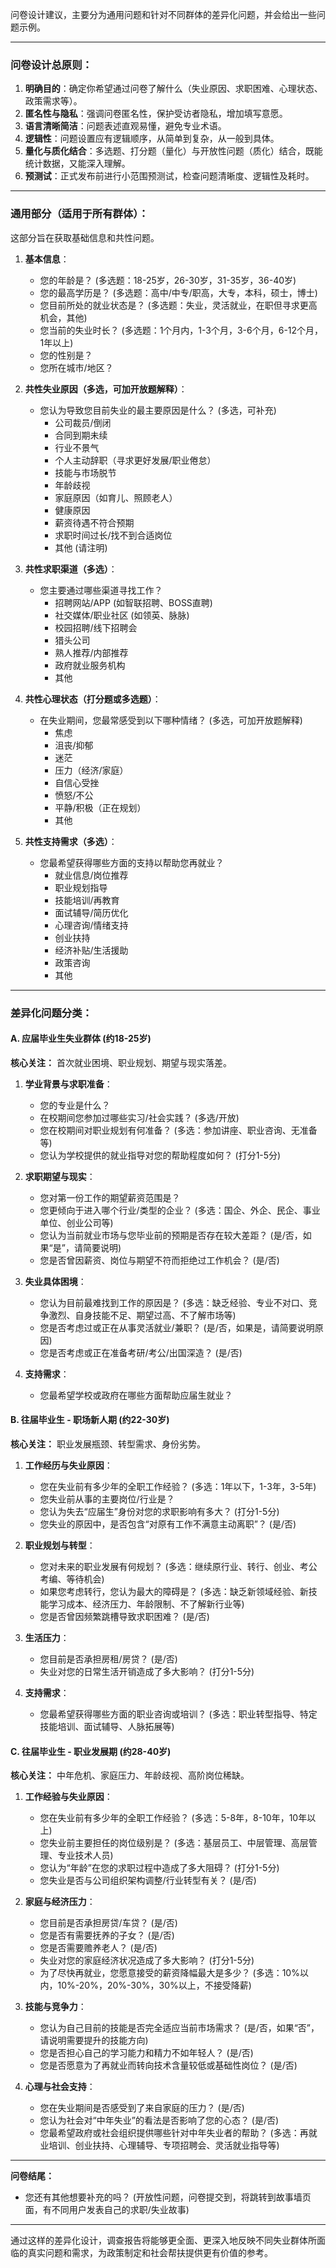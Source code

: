 问卷设计建议，主要分为通用问题和针对不同群体的差异化问题，并会给出一些问题示例。

---

### **问卷设计总原则：**

1.  **明确目的**：确定你希望通过问卷了解什么（失业原因、求职困难、心理状态、政策需求等）。
2.  **匿名性与隐私**：强调问卷匿名性，保护受访者隐私，增加填写意愿。
3.  **语言清晰简洁**：问题表述直观易懂，避免专业术语。
4.  **逻辑性**：问题设置应有逻辑顺序，从简单到复杂，从一般到具体。
5.  **量化与质化结合**：多选题、打分题（量化）与开放性问题（质化）结合，既能统计数据，又能深入理解。
6.  **预测试**：正式发布前进行小范围预测试，检查问题清晰度、逻辑性及耗时。

---

### **通用部分（适用于所有群体）：**

这部分旨在获取基础信息和共性问题。

1.  **基本信息**：
    *   您的年龄是？ (多选题：18-25岁，26-30岁，31-35岁，36-40岁)
    *   您的最高学历是？ (多选题：高中/中专/职高，大专，本科，硕士，博士)
    *   您目前所处的就业状态是？ (多选题：失业，灵活就业，在职但寻求更高机会，其他)
    *   您当前的失业时长？ (多选题：1个月内，1-3个月，3-6个月，6-12个月，1年以上)
    *   您的性别是？
    *   您所在城市/地区？

2.  **共性失业原因（多选，可加开放题解释）**：
    *   您认为导致您目前失业的最主要原因是什么？ (多选，可补充)
        *   公司裁员/倒闭
        *   合同到期未续
        *   行业不景气
        *   个人主动辞职（寻求更好发展/职业倦怠）
        *   技能与市场脱节
        *   年龄歧视
        *   家庭原因（如育儿、照顾老人）
        *   健康原因
        *   薪资待遇不符合预期
        *   求职时间过长/找不到合适岗位
        *   其他 (请注明)

3.  **共性求职渠道（多选）**：
    *   您主要通过哪些渠道寻找工作？
        *   招聘网站/APP (如智联招聘、BOSS直聘)
        *   社交媒体/职业社区 (如领英、脉脉)
        *   校园招聘/线下招聘会
        *   猎头公司
        *   熟人推荐/内部推荐
        *   政府就业服务机构
        *   其他

4.  **共性心理状态（打分题或多选题）**：
    *   在失业期间，您最常感受到以下哪种情绪？ (多选，可加开放题解释)
        *   焦虑
        *   沮丧/抑郁
        *   迷茫
        *   压力（经济/家庭）
        *   自信心受挫
        *   愤怒/不公
        *   平静/积极（正在规划）
        *   其他

5.  **共性支持需求（多选）**：
    *   您最希望获得哪些方面的支持以帮助您再就业？
        *   就业信息/岗位推荐
        *   职业规划指导
        *   技能培训/再教育
        *   面试辅导/简历优化
        *   心理咨询/情绪支持
        *   创业扶持
        *   经济补贴/生活援助
        *   政策咨询
        *   其他

---

### **差异化问题分类：**

#### **A. 应届毕业生失业群体 (约18-25岁)**

**核心关注：** 首次就业困境、职业规划、期望与现实落差。

1.  **学业背景与求职准备**：
    *   您的专业是什么？
    *   在校期间您参加过哪些实习/社会实践？ (多选/开放)
    *   您在校期间对职业规划有何准备？ (多选：参加讲座、职业咨询、无准备等)
    *   您认为学校提供的就业指导对您的帮助程度如何？ (打分1-5分)

2.  **求职期望与现实**：
    *   您对第一份工作的期望薪资范围是？
    *   您更倾向于进入哪个行业/类型的企业？ (多选：国企、外企、民企、事业单位、创业公司等)
    *   您认为当前就业市场与您毕业前的预期是否存在较大差距？ (是/否，如果“是”，请简要说明)
    *   您是否曾因薪资、岗位与期望不符而拒绝过工作机会？ (是/否)

3.  **失业具体困境**：
    *   您认为目前最难找到工作的原因是？ (多选：缺乏经验、专业不对口、竞争激烈、自身技能不足、期望过高、不了解市场等)
    *   您是否考虑过或正在从事灵活就业/兼职？ (是/否，如果是，请简要说明原因)
    *   您是否考虑或正在准备考研/考公/出国深造？ (是/否)

4.  **支持需求**：
    *   您最希望学校或政府在哪些方面帮助应届生就业？

#### **B. 往届毕业生 - 职场新人期 (约22-30岁)**

**核心关注：** 职业发展瓶颈、转型需求、身份劣势。

1.  **工作经历与失业原因**：
    *   您在失业前有多少年的全职工作经验？ (多选：1年以下，1-3年，3-5年)
    *   您失业前从事的主要岗位/行业是？
    *   您认为失去“应届生”身份对您的求职影响有多大？ (打分1-5分)
    *   您失业的原因中，是否包含“对原有工作不满意主动离职”？ (是/否)

2.  **职业规划与转型**：
    *   您对未来的职业发展有何规划？ (多选：继续原行业、转行、创业、考公考编、等待机会)
    *   如果您考虑转行，您认为最大的障碍是？ (多选：缺乏新领域经验、新技能学习成本、经济压力、年龄限制、不了解新行业等)
    *   您是否曾因频繁跳槽导致求职困难？ (是/否)

3.  **生活压力**：
    *   您目前是否承担房租/房贷？ (是/否)
    *   失业对您的日常生活开销造成了多大影响？ (打分1-5分)

4.  **支持需求**：
    *   您最希望获得哪些方面的职业咨询或培训？ (多选：职业转型指导、特定技能培训、面试辅导、人脉拓展等)

#### **C. 往届毕业生 - 职业发展期 (约28-40岁)**

**核心关注：** 中年危机、家庭压力、年龄歧视、高阶岗位稀缺。

1.  **工作经验与失业原因**：
    *   您在失业前有多少年的全职工作经验？ (多选：5-8年，8-10年，10年以上)
    *   您失业前主要担任的岗位级别是？ (多选：基层员工、中层管理、高层管理、专业技术人员)
    *   您认为“年龄”在您的求职过程中造成了多大阻碍？ (打分1-5分)
    *   您失业是否与公司组织架构调整/行业转型有关？ (是/否)

2.  **家庭与经济压力**：
    *   您目前是否承担房贷/车贷？ (是/否)
    *   您是否有需要抚养的子女？ (是/否)
    *   您是否需要赡养老人？ (是/否)
    *   失业对您的家庭经济状况造成了多大影响？ (打分1-5分)
    *   为了尽快再就业，您愿意接受的薪资降幅最大是多少？ (多选：10%以内，10%-20%，20%-30%，30%以上，不接受降薪)

3.  **技能与竞争力**：
    *   您认为自己目前的技能是否完全适应当前市场需求？ (是/否，如果“否”，请说明需要提升的技能方向)
    *   您是否担心自己的学习能力和精力不如年轻人？ (是/否)
    *   您是否愿意为了再就业而转向技术含量较低或基础性岗位？ (是/否)

4.  **心理与社会支持**：
    *   您在失业期间是否感受到了来自家庭的压力？ (是/否)
    *   您认为社会对“中年失业”的看法是否影响了您的心态？ (是/否)
    *   您最希望政府或社会组织提供哪些针对中年失业者的帮助？ (多选：再就业培训、创业扶持、心理辅导、专项招聘会、灵活就业指导等)

---

**问卷结尾：**
*   您还有其他想要补充的吗？ (开放性问题，问卷提交到，将跳转到故事墙页面，有不同用户发表自己的求职/失业故事)

---

通过这样的差异化设计，调查报告将能够更全面、更深入地反映不同失业群体所面临的真实问题和需求，为政策制定和社会帮扶提供更有价值的参考。